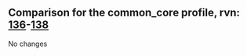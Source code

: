 ## Comparison for the common_core profile, rvn: [136](https://github.com/PRO100KatYT/FortniteProfileRevisions/tree/main/profiles/common_core/136%20common_core.json)-[138](https://github.com/PRO100KatYT/FortniteProfileRevisions/tree/main/profiles/common_core/138%20common_core.json)

No changes
